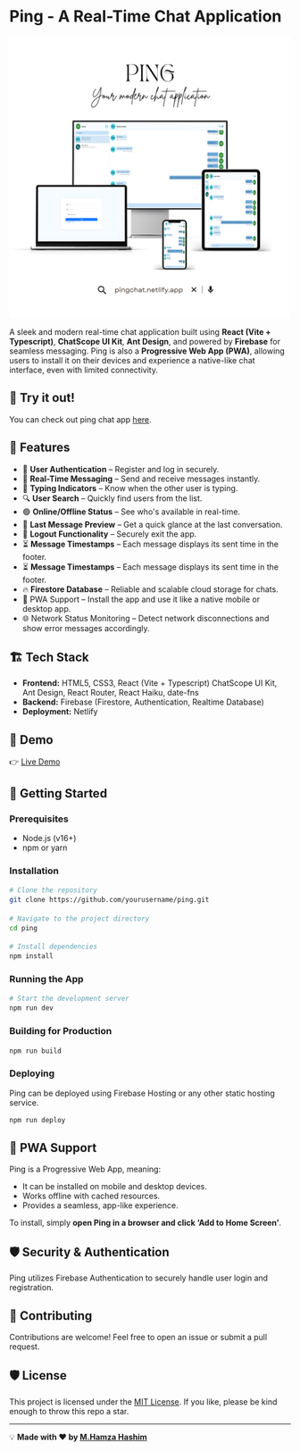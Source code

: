 # Ping - A Real-Time Chat Application



![Ping Chat App](https://github.com/m-hamza-hashim/ping-chat-app/blob/main/src/assets/images/banner.svg.svg)  


A sleek and modern real-time chat application built using **React (Vite + Typescript)**, **ChatScope UI Kit**, **Ant Design**, and powered by **Firebase** for seamless messaging. 
Ping is also a **Progressive Web App (PWA)**, allowing users to install it on their devices and experience a native-like chat interface, even with limited connectivity.

## 💬 Try it out!

You can check out ping chat app [here](https://pingchat.netlify.app). 

## 🚀 Features

- 🔐 **User Authentication** – Register and log in securely.
- 💬 **Real-Time Messaging** – Send and receive messages instantly.
- 📝 **Typing Indicators** – Know when the other user is typing.
- 🔍 **User Search** – Quickly find users from the list.
- 🟢 **Online/Offline Status** – See who's available in real-time.
- 📜 **Last Message Preview** – Get a quick glance at the last conversation.
- 🚪 **Logout Functionality** – Securely exit the app.
- ⏳ **Message Timestamps** – Each message displays its sent time in the footer.
- ⏳ **Message Timestamps** – Each message displays its sent time in the footer.
- 🔥 **Firestore Database** – Reliable and scalable cloud storage for chats.
- 🚀 PWA Support – Install the app and use it like a native mobile or desktop app.
- 🌐 Network Status Monitoring – Detect network disconnections and show error messages accordingly.



## 🏗️ Tech Stack

- **Frontend:** HTML5, CSS3, React (Vite + Typescript) ChatScope UI Kit, Ant Design, React Router, React Haiku, date-fns
- **Backend:** Firebase (Firestore, Authentication, Realtime Database)
- **Deployment:** Netlify

## 🎥 Demo

👉 [Live Demo](https://drive.google.com/file/d/1NL_If69DgwxK9OyD5QYvH_bXvM5uzFUm/view?usp=sharing)

## 🚀 Getting Started

### Prerequisites

- Node.js (v16+)
- npm or yarn

### Installation

```sh
# Clone the repository
git clone https://github.com/yourusername/ping.git

# Navigate to the project directory
cd ping

# Install dependencies
npm install
```

### Running the App

```sh
# Start the development server
npm run dev
```

### Building for Production

```sh
npm run build
```

### Deploying

Ping can be deployed using Firebase Hosting or any other static hosting service.

```sh
npm run deploy
```

## 📱 PWA Support

Ping is a Progressive Web App, meaning:

- It can be installed on mobile and desktop devices.
- Works offline with cached resources.
- Provides a seamless, app-like experience.

To install, simply **open Ping in a browser and click ‘Add to Home Screen’**.

## 🛡️ Security & Authentication

Ping utilizes Firebase Authentication to securely handle user login and registration. 

## 🤝 Contributing

Contributions are welcome! Feel free to open an issue or submit a pull request.

## 🛡️ License

This project is licensed under the [MIT License](LICENSE).
If you like, please be kind enough to throw this repo a star.

---

💡 **Made with ❤️ by [M.Hamza Hashim](https://github.com/m-hamza-hashim)**
